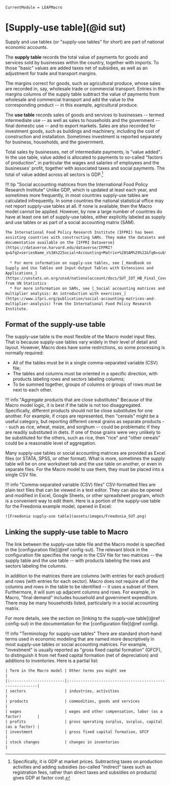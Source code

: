```@meta
CurrentModule = LEAPMacro
```

# [Supply-use table](@id sut)
Supply and use tables (or "supply-use tables" for short) are part of national economic accounts.

The **supply table** records the total value of payments for goods and services sold by businesses within the country, together with imports. To those "basic" values are added taxes net of subsidies, as well as an adjustment for trade and transport margins.

The margins correct for goods, such as agricultural produce, whose sales are recorded in, say, wholesale trade or commercial transport. Entries in the margins columns of the supply table subtract the value of payments from wholesale and commercial transport and add the value to the corresponding product -- in this example, agricultural produce.

The **use table** records sales of goods and services to businesses -- termed intermediate use -- as well as sales to households and the government -- final domestic use -- and to export markets. Sales are also recorded for investment goods, such as buildings and machinery, including the cost of construction and installation. Sometimes investment is reported separately for business, households, and the government.

Total sales by businesses, net of intermediate payments, is "value added". In the use table, value added is allocated to payments to so-called "factors of production", in particular the wages and salaries of employees and the businesses' profit, together with associated taxes and social payments. The total of value added across all sectors is GDP.[^1]

[^1]: Specifically, it is GDP at market prices. Subtracting taxes on production activities and adding subsidies (so-called "indirect" taxes such as registration fees, rather than direct taxes and subsidies on products) gives GDP at factor cost.

!!! tip "Social accounting matrices from the International Food Policy Research Institute"
    Unlike GDP, which is updated at least each year, and sometimes more frequently, in most countries supply-use tables are calculated infrequently. In some countries the national statistical office may not report supply-use tables at all. If none is available, then the Macro model cannot be applied. However, by now a large number of countries do have at least one set of supply-use tables, either explicitly labeled as supply and use tables or as part of a social accounting matrix (SAM).
    
    The International Food Policy Research Institute (IFPRI) has been assisting countries with constructing SAMs. They make the datasets and documentation available on the [IFPRI Dataverse](https://dataverse.harvard.edu/dataverse/IFPRI?q=&fq2=seriesName_s%3A%22Social+Accounting+Matrix+%28SAM%29%22&fq0=subtreePaths%3A%22%2F99%22&fq1=dvObjectType%3A%28dataverses+OR+datasets%29&types=dataverses%3Adatasets&sort=dateSort&order=).

      * For more information on supply-use tables, see [_Handbook on Supply and Use Tables and Input-Output Tables with Extensions and Applications_](https://unstats.un.org/unsd/nationalaccount/docs/SUT_IOT_HB_Final_Cover.pdf) from UN Statistics
      * For more information on SAMs, see [_Social accounting matrices and multiplier analysis: An introduction with exercises_](https://www.ifpri.org/publication/social-accounting-matrices-and-multiplier-analysis) from the International Food Policy Research Institute.

## Format of the supply-use table
The supply-use table is the most flexible of the Macro model input files. That is because supply-use tables vary widely in their level of detail and layout. However, Macro does have some restrictions, so some processing is normally required:
  * All of the tables must be in a single comma-separated variable (CSV) file;
  * The tables and columns must be oriented in a specific direction, with products labeling rows and sectors labeling columns;
  * To be summed together, groups of columns or groups of rows must be next to each other.

!!! info "Aggregate products that are close substitutes"
    Because of the Macro model logic, it is best if the table is not too disaggregated. Specifically, different products should not be close substitutes for one another. For example, if crops are represented, then "cereals" might be a useful category, but reporting different cereal grains as separate products -- such as rice, wheat, maize, and sorghum -- could be problematic if they are readily substituted in diets. If one of those grains were very unlikely to be substituted for the others, such as rice, then "rice" and "other cereals" could be a reasonable level of aggregation.

Many supply-use tables or social accounting matrices are provided as Excel files (or STATA, SPSS, or other format). What is more, sometimes the supply table will be on one worksheet tab and the use table on another, or even in separate files. For the Macro model to use them, they must be placed into a single CSV file.

!!! info "Comma-separated variable (CSV) files"
    CSV-formatted files are plain text files that can be viewed in a text editor. They can also be opened and modified in Excel, Google Sheets, or other spreadsheet program, which is a convenient way to edit them. Here is a portion of the supply-use table for the Freedonia example model, opened in Excel:

    ![Freedonia supply-use table](assets/images/Freedonia_SUT.png)

## Linking the supply-use table to Macro
The link between the supply-use table file and the Macro model is specified in the [configuration file](@ref config-sut). The relevant block in the configuration file specifies the range in the CSV file for two matrices -- the supply table and the use table -- with products labeling the rows and sectors labeling the columns.

In addition to the matrices there are columns (with entries for each product) and rows (with entries for each sector). Macro does not require all of the columns and rows in the table to be identified -- it uses a subset of them. Furthermore, it will sum up adjacent columns and rows. For example, in Macro, "final demand" includes household and government expenditure. There may be many households listed, particularly in a social accounting matrix.

For more details, see the section on [linking to the supply-use table](@ref config-sut) in the documentation for the [configuration file](@ref config).

!!! info "Terminology for supply-use tables"
    There are standard short-hand terms used in economic modeling that are named more descriptively in most supply-use tables or social accounting matrices. For example, "investment" is usually reported as "gross fixed capital formation" (GFCF), to distinguish it from net fixed capital formation (net of depreciation) and additions to inventories. Here is a partial list:

    | Term in the Macro model | Other terms you might see                               |
    |:------------------------|:--------------------------------------------------------|
    | sectors                 | industries, activities                                  |
    | products                | commodities, goods and services                         |
    | wages                   | wages and other compensation, labor (as a factor)       |
    | profits                 | gross operating surplus, surplus, capital (as a factor) |
    | investment              | gross fixed capital formation, GFCF                     |
    | stock changes           | changes in inventories                                  |
